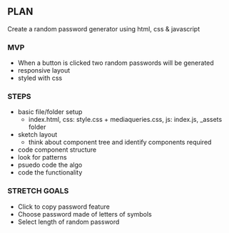 ## PLAN

Create a random password generator using html, css & javascript

### MVP

- When a button is clicked two random passwords will be generated
- responsive layout
- styled with css

### STEPS

- basic file/folder setup
  - index.html, css: style.css + mediaqueries.css, js: index.js, \_assets folder
- sketch layout
  - think about component tree and identify components required
- code component structure
- look for patterns
- psuedo code the algo
- code the functionality

### STRETCH GOALS

- Click to copy password feature
- Choose password made of letters of symbols
- Select length of random password
